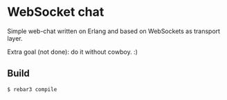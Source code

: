 WebSocket chat
=====
Simple web-chat written on Erlang
and based on WebSockets as transport layer.

Extra goal (not done): do it without cowboy. :)


Build
-----

    $ rebar3 compile
